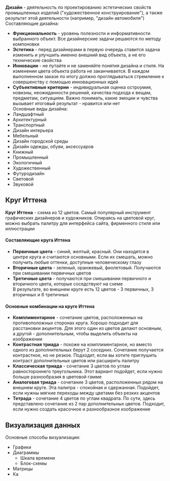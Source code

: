 **Дизайн** - деятельность по проектированию эстетических свойств промышленных изделий ("художественное конструирование"), а также результат этой деятельности (например, "дизайн автомобиля")  
Составляющие дизайна:  
- **Функциональность** - уровень полезности и информативности выбранного объект. Все дизайнерские задачи решаются по методу компоновки
- **Эстетика** - перед дизайнерами в первую очередь ставится задача изменить и улучшить именно внешний вид объекта, а не его технические свойства
- **Инновации** - не путайте и не заменяйте понятия дизайна и стиля. На изменении цвета объекта работа не заканчивается. В каждом выполненном заказе по итогу должно проглядываться стремление к совершенству с помощью инновационных идей
- **Субъективные критерии** - индивидуальная оценка остроумия, новизны, неожиданности решений, качества подхода к вещам, предметам, ситуациям. Важно понимать, какие эмоции и чувства вызывает итоговый результат - нравится или нет  
Основные виды дизайна:  
- Ландшафтный
- Архитектурный
- Транспортный
- Дизайн интерьера
- Мебельный
- Дизайн городской среды
- Дизайн одежды, обуви, аксессуаров
- Книжный
- Промышленный
- Экологичный
- Художественный
- Футуродизайн
- Световой
- Звуковой  
## Круг Иттена
**Круг Иттена** - схема из 12 цветов. Самый популярный инструмент графических дизайнеров и художников. Опираясь на цветовой круг, можно выбрать палитру для интерфейса сайта, фирменного стиля или иллюстрации
#### Составляющие круга Иттена
- **Первичные цвета** - синий, желтый, красный. Они находятся в центре круга и считаются основными. Если их смешать, можно получить любые оттенки, доступные человеческому глазу
- **Вторичные цвета** - зеленый, оранжевый, фиолетовый. Получаются при смешивании первичных цветов
- **Третичные цвета** - получаются при смешивании первичного и вторичного цвета, которые соседствуют на схеме  
В результате, во внешнем круге есть 12 цветов - 3 первичных, 3 вторичных и 6 третичных
#### Основные комбинации на круге Иттена
- **Комплиментарное** - сочетание цветов, расположенных на противоположных сторонах круга. Хорошо подходит для расстановки акцентов. Для этого один из цветов делают основным, а другой - дополнительным, чтобы выделить объекты на изображении
- **Контрастная триада** - похоже на комплиментарное, но вместо одного из дополнительных берут 2 соседних. Сочетание получается контрастное, но не резкое. Подходит, если вы хотите приглушить контраст дополнительных цветов или расширить палитру
- **Классическая триада** - сочетание 3 цветов по углам равностороннего треугольника. Этот вариант подойдет, если нужно больше разнообразия в цветовой гамме
- **Аналоговая триада** - сочетание 3 цветов, расположенных рядом на внешнем круге. Эта палитра - спокойная и сдержанная. Подойдет, если нужны мягкие переходы между цветами без резких акцентов
- **Тетрада** - сочетание 4 цветов по углам квадрата. По сути, здесь представлено сочетание из 2 пар дополнительных цветов. Подходит, если нужно создать красочное и разнообразное изображение  
## Визуализация данных
Основные способы визуализации:
- Графики
- Диаграммы
	- Шкала времени
	- Блок-схемы
- Матрицы
- Ка
